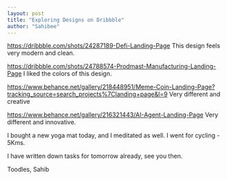 ```yaml
---
layout: post
title: "Exploring Designs on Dribbble"
author: "Sahibee"
---
```


https://dribbble.com/shots/24287189-Defi-Landing-Page
This design feels very modern and clean.

https://dribbble.com/shots/24788574-Prodmast-Manufacturing-Landing-Page
I liked the colors of this design.

https://www.behance.net/gallery/218448951/Meme-Coin-Landing-Page?tracking_source=search_projects%7Clanding+page&l=9
Very different and creative

https://www.behance.net/gallery/216321443/AI-Agent-Landing-Page
Very different and innovative.

I bought a new yoga mat today, and I meditated as well. I went for cycling - 5Kms.

I have written down tasks for tomorrow already, see you then.

Toodles,
Sahib

